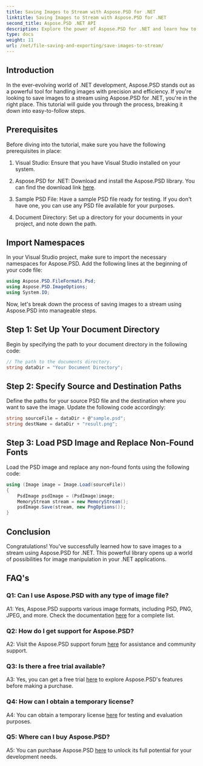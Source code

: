```yaml
---
title: Saving Images to Stream with Aspose.PSD for .NET
linktitle: Saving Images to Stream with Aspose.PSD for .NET
second_title: Aspose.PSD .NET API
description: Explore the power of Aspose.PSD for .NET and learn how to save images to a stream effortlessly. Follow our step-by-step guide for seamless integration.
type: docs
weight: 11
url: /net/file-saving-and-exporting/save-images-to-stream/
---
```

## Introduction

In the ever-evolving world of .NET development, Aspose.PSD stands out as a powerful tool for handling images with precision and efficiency. If you're looking to save images to a stream using Aspose.PSD for .NET, you're in the right place. This tutorial will guide you through the process, breaking it down into easy-to-follow steps.

## Prerequisites

Before diving into the tutorial, make sure you have the following prerequisites in place:

1. Visual Studio: Ensure that you have Visual Studio installed on your system.

2. Aspose.PSD for .NET: Download and install the Aspose.PSD library. You can find the download link [here](https://releases.aspose.com/psd/net/).

3. Sample PSD File: Have a sample PSD file ready for testing. If you don't have one, you can use any PSD file available for your purposes.

4. Document Directory: Set up a directory for your documents in your project, and note down the path.

## Import Namespaces

In your Visual Studio project, make sure to import the necessary namespaces for Aspose.PSD. Add the following lines at the beginning of your code file:

```csharp
using Aspose.PSD.FileFormats.Psd;
using Aspose.PSD.ImageOptions;
using System.IO;
```

Now, let's break down the process of saving images to a stream using Aspose.PSD into manageable steps.

## Step 1: Set Up Your Document Directory

Begin by specifying the path to your document directory in the following code:

```csharp
// The path to the documents directory.
string dataDir = "Your Document Directory";
```

## Step 2: Specify Source and Destination Paths

Define the paths for your source PSD file and the destination where you want to save the image. Update the following code accordingly:

```csharp
string sourceFile = dataDir + @"sample.psd";
string destName = dataDir + "result.png";
```

## Step 3: Load PSD Image and Replace Non-Found Fonts

Load the PSD image and replace any non-found fonts using the following code:

```csharp
using (Image image = Image.Load(sourceFile))
{
    PsdImage psdImage = (PsdImage)image;
    MemoryStream stream = new MemoryStream();
    psdImage.Save(stream, new PngOptions());
}
```

## Conclusion

Congratulations! You've successfully learned how to save images to a stream using Aspose.PSD for .NET. This powerful library opens up a world of possibilities for image manipulation in your .NET applications.

## FAQ's

### Q1: Can I use Aspose.PSD with any type of image file?

A1: Yes, Aspose.PSD supports various image formats, including PSD, PNG, JPEG, and more. Check the documentation [here](https://reference.aspose.com/psd/net/) for a complete list.

### Q2: How do I get support for Aspose.PSD?

A2: Visit the Aspose.PSD support forum [here](https://forum.aspose.com/c/psd/34) for assistance and community support.

### Q3: Is there a free trial available?

A3: Yes, you can get a free trial [here](https://releases.aspose.com/) to explore Aspose.PSD's features before making a purchase.

### Q4: How can I obtain a temporary license?

A4: You can obtain a temporary license [here](https://purchase.aspose.com/temporary-license/) for testing and evaluation purposes.

### Q5: Where can I buy Aspose.PSD?

A5: You can purchase Aspose.PSD [here](https://purchase.aspose.com/buy) to unlock its full potential for your development needs.
